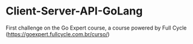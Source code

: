 # Client-Server-API-GoLang
First challenge on the Go Expert course, a course powered by Full Cycle (https://goexpert.fullcycle.com.br/curso/)
